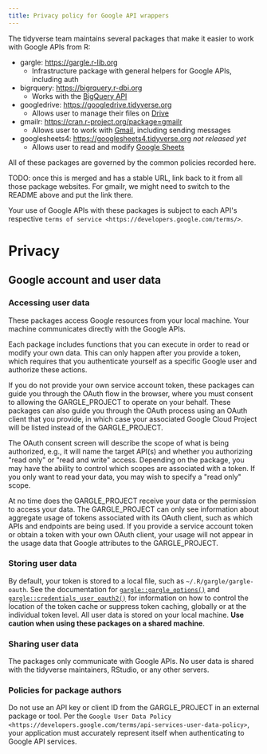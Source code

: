 ```yaml
---
title: Privacy policy for Google API wrappers
---
```


<!--
Heavily inspired by:
https://pandas-gbq.readthedocs.io/en/latest/privacy.html
https://pydata-google-auth.readthedocs.io/en/latest/privacy.html
-->

The tidyverse team maintains several packages that make it easier to work with Google APIs from R:

  * gargle: <https://gargle.r-lib.org>
    - Infrastructure package with general helpers for Google APIs, including auth
  * bigrquery: <https://bigrquery.r-dbi.org>
    - Works with the [BigQuery API](https://developers.google.com/bigquery/)
  * googledrive: <https://googledrive.tidyverse.org>
    - Allows user to manage their files on [Drive](https://developers.google.com/drive/)
  * gmailr: <https://cran.r-project.org/package=gmailr>
    - Allows user to work with [Gmail](https://developers.google.com/gmail/api/), including sending messages
  * googlesheets4: <https://googlesheets4.tidyverse.org> *not released yet*
    - Allows user to read and modify [Google Sheets](https://developers.google.com/sheets/api/)
  
All of these packages are governed by the common policies recorded here.

TODO: once this is merged and has a stable URL, link back to it from all those package websites. For gmailr, we might need to switch to the README above and put the link there.

Your use of Google APIs with these packages is subject to each API's respective
`terms of service <https://developers.google.com/terms/>`.
  
# Privacy

## Google account and user data

### Accessing user data

These packages access Google resources from your local machine. Your machine communicates directly with the Google APIs.

Each package includes functions that you can execute in order to read or modify your own data. This can only happen after you provide a token, which requires that you authenticate yourself as a specific Google user and authorize these actions. 

If you do not provide your own service account token, these packages can guide you through the OAuth flow in the browser, where you must consent to allowing the GARGLE_PROJECT to operate on your behalf. These packages can also guide you through the OAuth process using an OAuth client that you provide, in which case your associated Google Cloud Project will be listed instead of the GARGLE_PROJECT.

The OAuth consent screen will describe the scope of what is being authorized, e.g., it will name the target API(s) and whether you authorizing "read only" or "read and write" access. Depending on the package, you may have the ability to control which scopes are associated with a token. If you only want to read your data, you may wish to specify a "read only" scope.

At no time does the GARGLE_PROJECT receive your data or the permission to access your data. The GARGLE_PROJECT can only see information about aggregate usage of tokens associated with its OAuth client, such as which APIs and endpoints are being used. If you provide a service account token or obtain a token with your own OAuth client, your usage will not appear in the usage data that Google attributes to the GARGLE_PROJECT.

### Storing user data

By default, your token is stored to a local file, such as `~/.R/gargle/gargle-oauth`. See the documentation for [`gargle::gargle_options()`](https://gargle.r-lib.org/reference/gargle_options.html) and [`gargle::credentials_user_oauth2()`](https://gargle.r-lib.org/reference/credentials_user_oauth2.html) for information on how to control the location of the token cache or suppress token caching, globally or at the individual token level. All user data is stored on your local machine. **Use caution when using these packages on a shared machine**.

### Sharing user data

The packages only communicate with Google APIs. No user data is shared with the tidyverse maintainers, RStudio, or any other servers.

### Policies for package authors

Do not use an API key or client ID from the GARGLE_PROJECT in an external package or tool. Per the `Google User Data Policy
<https://developers.google.com/terms/api-services-user-data-policy>`, your
application must accurately represent itself when authenticating to Google API services.
